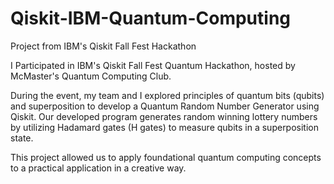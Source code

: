 # Qiskit-IBM-Quantum-Computing
Project from IBM's Qiskit Fall Fest Hackathon 

I Participated in IBM's Qiskit Fall Fest Quantum Hackathon, hosted by McMaster's Quantum Computing Club.

During the event, my team and I explored principles of quantum bits (qubits) and superposition to develop a Quantum Random Number Generator using Qiskit. 
Our developed program generates random winning lottery numbers by utilizing Hadamard gates (H gates) to measure qubits in a superposition state. 

This project allowed us to apply foundational quantum computing concepts to a practical application in a creative way.
